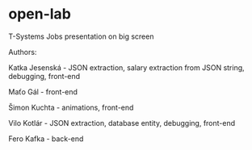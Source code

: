# open-lab

T-Systems Jobs presentation on big screen

Authors:

Katka Jesenská - JSON extraction, salary extraction from JSON string, debugging, front-end

Maťo Gál - front-end

Šimon Kuchta - animations, front-end

Vilo Kotlár - JSON extraction, database entity, debugging, front-end

Fero Kafka - back-end
